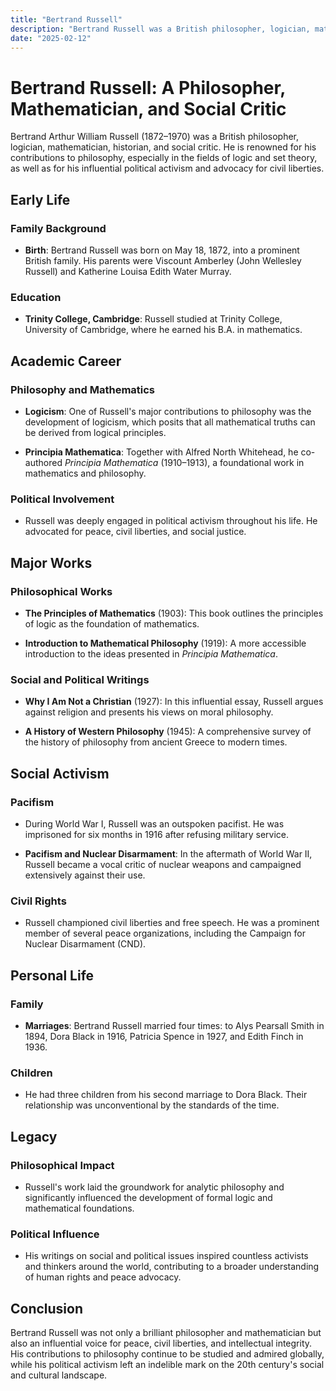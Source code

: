 ```yaml
---
title: "Bertrand Russell"
description: "Bertrand Russell was a British philosopher, logician, mathematician, historian, and social critic renowned for his work on logic and the foundations of mathematics, as well as his influential political activism and advocacy for civil liberties."
date: "2025-02-12"
--- 
```


# Bertrand Russell: A Philosopher, Mathematician, and Social Critic

Bertrand Arthur William Russell (1872–1970) was a British philosopher, logician, mathematician, historian, and social critic. He is renowned for his contributions to philosophy, especially in the fields of logic and set theory, as well as for his influential political activism and advocacy for civil liberties.

## Early Life

### Family Background
- **Birth**: Bertrand Russell was born on May 18, 1872, into a prominent British family. His parents were Viscount Amberley (John Wellesley Russell) and Katherine Louisa Edith Water Murray.
  
### Education
- **Trinity College, Cambridge**: Russell studied at Trinity College, University of Cambridge, where he earned his B.A. in mathematics.

## Academic Career

### Philosophy and Mathematics
- **Logicism**: One of Russell's major contributions to philosophy was the development of logicism, which posits that all mathematical truths can be derived from logical principles.
  
- **Principia Mathematica**: Together with Alfred North Whitehead, he co-authored *Principia Mathematica* (1910–1913), a foundational work in mathematics and philosophy.

### Political Involvement
- Russell was deeply engaged in political activism throughout his life. He advocated for peace, civil liberties, and social justice.
  
## Major Works

### Philosophical Works
- **The Principles of Mathematics** (1903): This book outlines the principles of logic as the foundation of mathematics.
  
- **Introduction to Mathematical Philosophy** (1919): A more accessible introduction to the ideas presented in *Principia Mathematica*.

### Social and Political Writings
- **Why I Am Not a Christian** (1927): In this influential essay, Russell argues against religion and presents his views on moral philosophy.
  
- **A History of Western Philosophy** (1945): A comprehensive survey of the history of philosophy from ancient Greece to modern times.

## Social Activism

### Pacifism
- During World War I, Russell was an outspoken pacifist. He was imprisoned for six months in 1916 after refusing military service.
  
- **Pacifism and Nuclear Disarmament**: In the aftermath of World War II, Russell became a vocal critic of nuclear weapons and campaigned extensively against their use.

### Civil Rights
- Russell championed civil liberties and free speech. He was a prominent member of several peace organizations, including the Campaign for Nuclear Disarmament (CND).

## Personal Life

### Family
- **Marriages**: Bertrand Russell married four times: to Alys Pearsall Smith in 1894, Dora Black in 1916, Patricia Spence in 1927, and Edith Finch in 1936.
  
### Children
- He had three children from his second marriage to Dora Black. Their relationship was unconventional by the standards of the time.

## Legacy

### Philosophical Impact
- Russell's work laid the groundwork for analytic philosophy and significantly influenced the development of formal logic and mathematical foundations.
  
### Political Influence
- His writings on social and political issues inspired countless activists and thinkers around the world, contributing to a broader understanding of human rights and peace advocacy.

## Conclusion

Bertrand Russell was not only a brilliant philosopher and mathematician but also an influential voice for peace, civil liberties, and intellectual integrity. His contributions to philosophy continue to be studied and admired globally, while his political activism left an indelible mark on the 20th century's social and cultural landscape.

